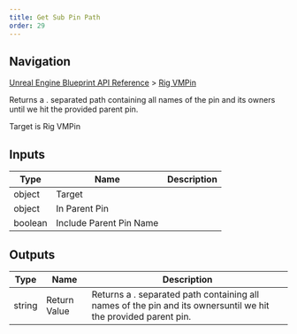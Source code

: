 ```yaml
---
title: Get Sub Pin Path
order: 29
---
```

## Navigation

[Unreal Engine Blueprint API Reference](https://dev.epicgames.com/documentation/en-us/unreal-engine/BlueprintAPI) > [Rig VMPin](https://dev.epicgames.com/documentation/en-us/unreal-engine/BlueprintAPI/RigVMPin)

Returns a . separated path containing all names of the pin and its owners
until we hit the provided parent pin.

Target is Rig VMPin

## Inputs

| Type | Name | Description |
| --- | --- | --- |
| object | Target |  |
| object | In Parent Pin |  |
| boolean | Include Parent Pin Name |  |

## Outputs

| Type | Name | Description |
| --- | --- | --- |
| string | Return Value | Returns a . separated path containing all names of the pin and its ownersuntil we hit the provided parent pin. |
